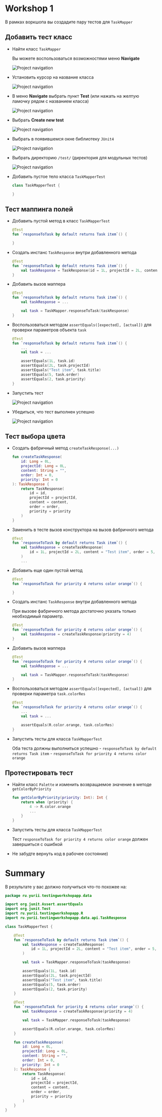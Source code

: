 # Workshop 1

В рамках воркшопа вы создадите пару тестов для `TaskMapper`

## Добавить тест класс

- Найти класс `TaskMapper`

    Вы можете воспользоваться возможностями меню **Navigate**

    ![Project navigation](images/navigation-tip.png)

- Установить курсор на название класса

    ![Project navigation](images/situate-on-class-name.png)
  
- В меню **Navigate** выбрать пункт **Test** (или нажать на желтую ламочку рядом с названием класса)

    ![Project navigation](images/navigate-test.png)

- Выбрать **Create new test**

    ![Project navigation](images/create-new-test.png)

- Выбрать в появившемся окне библиотеку `JUnit4`

    ![Project navigation](images/choose-junit4.png)

- Выбрать директорию `/test/` (директория для модульных тестов)

    ![Project navigation](images/choose-test-directory.png)

- Добавить пустое тело класса `TaskMapperTest`
    ```kotlin
    class TaskMapperTest {
    
    }
    ```

## Тест маппинга полей

- Добавить пустой метод в класс `TaskMapperTest`
    ```kotlin
    @Test
    fun `responseToTask by default returns Task item`() {

    }
    ```

- Создать инстанс `TaskResponse` внутри добавленного метода
    ```kotlin
    @Test
    fun `responseToTask by default returns Task item`() {
        val taskResponse = TaskResponse(id = 1L, projectId = 2L, content = "Test item", order = 5, priority = 2)
    }
    ```

- Добавить вызов маппера
    ```kotlin
    @Test
    fun `responseToTask by default returns Task item`() {
        val taskResponse = ...

        val task = TaskMapper.responseToTask(taskResponse)
    }
    ```

- Воспользоваться методом `assertEquals([expected], [actual])` для проверки параметров объекта `task`
    ```kotlin
    @Test
    fun `responseToTask by default returns Task item`() {
        ...
        val task = ...
  
        assertEquals(1L, task.id)
        assertEquals(2L, task.projectId)
        assertEquals("Test item", task.title)
        assertEquals(5, task.order)
        assertEquals(2, task.priority)
    }
    ```

- Запустить тест

    ![Project navigation](images/launch-test.png)

- Убедиться, что тест выполнен успешно

    ![Project navigation](images/launch-result.png)

## Тест выбора цвета

- Создать фабричный метод `createTaskResponse(...)`
    ```kotlin
    fun createTaskResponse(
        id: Long = 0L,
        projectId: Long = 0L,
        content: String = "",
        order: Int = 0,
        priority: Int = 0
    ): TaskResponse {
        return TaskResponse(
            id = id,
            projectId = projectId,
            content = content,
            order = order,
            priority = priority
        )
    }
    ```

- Заменить в тесте вызов конструктора на вызов фабричного метода
    ```kotlin
    @Test
    fun `responseToTask by default returns Task item`() {
        val taskResponse = createTaskResponse(
            id = 1L, projectId = 2L, content = "Test item", order = 5, priority = 2
        )
        ...
    ```

- Добавить еще один пустой метод
    ```kotlin
    @Test
    fun `responseToTask for priority 4 returns color orange`() {

    }
    ```

- Создать инстанс `TaskResponse` внутри добавленного метода

    При вызове фабричного метода достаточно указать только необходимый параметр.

    ```kotlin
    @Test
    fun `responseToTask for priority 4 returns color orange`() {
        val taskResponse = createTaskResponse(priority = 4)
    }
    ```

- Добавить вызов маппера
    ```kotlin
    @Test
    fun `responseToTask for priority 4 returns color orange`() {
        val taskResponse = ...

        val task = TaskMapper.responseToTask(taskResponse)
    }
    ```

- Воспользоваться методом `assertEquals([expected], [actual])` для проверки параметра `task.colorRes`
    ```kotlin
    @Test
    fun `responseToTask for priority 4 returns color orange`() {
        ...
        val task = ...

        assertEquals(R.color.orange, task.colorRes)
    }
    ```

- Запустить тесты для класса `TaskMapperTest`

    Оба теста должны выполниться успешно
        - `responseToTask by default returns Task item`
        - `responseToTask for priority 4 returns color orange`

## Протестировать тест

- Найти класс `Palette` и изменить возвращаемое значение в методе `getColorByPriority`
    ```kotlin
    fun getColorByPriority(priority: Int): Int {
        return when (priority) {
            4 -> R.color.orange
            ...
        }
    }
    ```

- Запустить тесты для класса `TaskMapperTest`

   Тест `responseToTask for priority 4 returns color orange` должен завершиться с ошибкой

- Не забудте вернуть код в рабочее состояние)

# Summary

В результате у вас должно получиться что-то похожее на:

```kotlin
package ru.yurii.testingworkshopapp.data

import org.junit.Assert.assertEquals
import org.junit.Test
import ru.yurii.testingworkshopapp.R
import ru.yurii.testingworkshopapp.data.api.TaskResponse

class TaskMapperTest {

    @Test
    fun `responseToTask by default returns Task item`() {
        val taskResponse = createTaskResponse(
            id = 1L, projectId = 2L, content = "Test item", order = 5, priority = 2
        )

        val task = TaskMapper.responseToTask(taskResponse)

        assertEquals(1L, task.id)
        assertEquals(2L, task.projectId)
        assertEquals("Test item", task.title)
        assertEquals(5, task.order)
        assertEquals(2, task.priority)
    }

    @Test
    fun `responseToTask for priority 4 returns color orange`() {
        val taskResponse = createTaskResponse(priority = 4)

        val task = TaskMapper.responseToTask(taskResponse)

        assertEquals(R.color.orange, task.colorRes)
    }

    fun createTaskResponse(
        id: Long = 0L,
        projectId: Long = 0L,
        content: String = "",
        order: Int = 0,
        priority: Int = 0
    ): TaskResponse {
        return TaskResponse(
            id = id,
            projectId = projectId,
            content = content,
            order = order,
            priority = priority
        )
    }
}
```
